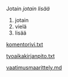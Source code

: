 Jotain
*jotain lisää*
1. jotain
1. vielä 
1. lisää


[komentorivi.txt](https://github.com/Qwecu/ot-harjoitustyo/blob/master/laskarit/viikko1/komentorivi.txt)

[tyoaikakirjanpito.txt](https://github.com/Qwecu/ot-harjoitustyo/blob/master/tyoaikakirjanpito.txt)

[vaatimusmaarittely.md](https://github.com/Qwecu/ot-harjoitustyo/blob/master/dokumentaatio/vaatimusmaarittely.md)
